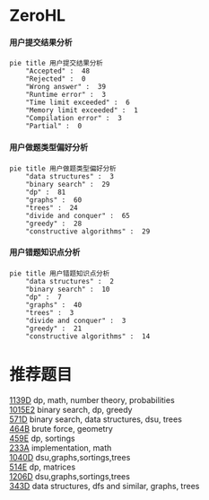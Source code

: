 # ZeroHL

<!-- tabs:start -->



#### **用户提交结果分析**

```mermaid
pie title 用户提交结果分析
    "Accepted" :  48
    "Rejected" :  0
    "Wrong answer" :  39
    "Runtime error" :  3
    "Time limit exceeded" :  6
    "Memory limit exceeded" :  1
    "Compilation error" :  3
    "Partial" :  0
```

#### **用户做题类型偏好分析**

```mermaid
pie title 用户做题类型偏好分析
    "data structures" :  3
    "binary search" :  29
    "dp" :  81
    "graphs" :  60
    "trees" :  24
    "divide and conquer" :  65
    "greedy" :  28
    "constructive algorithms" :  29
```
#### **用户错题知识点分析**

```mermaid
pie title 用户错题知识点分析
    "data structures" :  2
    "binary search" :  10
    "dp" :  7
    "graphs" :  40
    "trees" :  3
    "divide and conquer" :  3
    "greedy" :  21
    "constructive algorithms" :  14
```



<!-- tabs:end -->
# 推荐题目
[1139D](https://codeforces.com/contest/1139/problem/D)		dp,
                        math,
                        number theory,
                        probabilities		  
[1015E2](https://codeforces.com/contest/1015E/problem/2)		binary search,
                        dp,
                        greedy		  
[571D](https://codeforces.com/contest/571/problem/D)		binary search,
                        data structures,
                        dsu,
                        trees		  
[464B](https://codeforces.com/contest/464/problem/B)		brute force,
                        geometry		  
[459E](https://codeforces.com/contest/459/problem/E)		dp,
                        sortings		  
[233A](https://codeforces.com/contest/233/problem/A)		implementation,
                        math		  
[1040D](https://codeforces.com/contest/1040/problem/D)		dsu,graphs,sortings,trees		  
[514E](https://codeforces.com/contest/514/problem/E)		dp,
                        matrices		  
[1206D](https://codeforces.com/contest/1206/problem/D)		dsu,graphs,sortings,trees		  
[343D](https://codeforces.com/contest/343/problem/D)		data structures,
                        dfs and similar,
                        graphs,
                        trees		  
